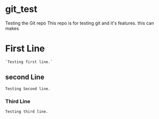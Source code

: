 # git_test
Testing the Git repo
This repo is for testing git and it's features. 
this can makes
# First Line
    `Testing first line.`
## second Line
    Testing Second line.
### Third Line
    Testing third line. 
